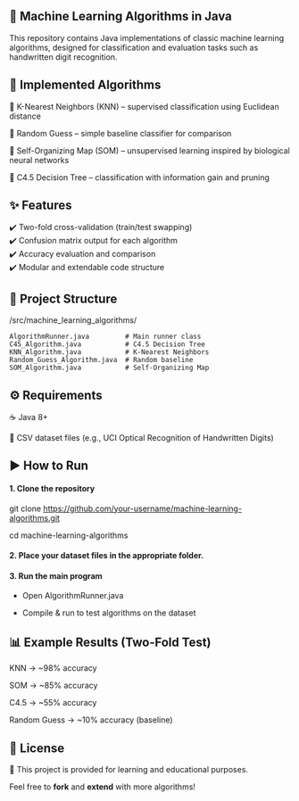 ## 🚀 Machine Learning Algorithms in Java

This repository contains Java implementations of classic machine learning algorithms, designed for classification and evaluation tasks such as handwritten digit recognition.

## 📌 Implemented Algorithms

🔹 K-Nearest Neighbors (KNN) – supervised classification using Euclidean distance

🎲 Random Guess – simple baseline classifier for comparison

🧠 Self-Organizing Map (SOM) – unsupervised learning inspired by biological neural networks

🌳 C4.5 Decision Tree – classification with information gain and pruning

## ✨ Features

✔️ Two-fold cross-validation (train/test swapping)  
✔️ Confusion matrix output for each algorithm  
✔️ Accuracy evaluation and comparison  
✔️ Modular and extendable code structure  

## 📂 Project Structure
/src/machine_learning_algorithms/  

    AlgorithmRunner.java         # Main runner class  
    C45_Algorithm.java           # C4.5 Decision Tree  
    KNN_Algorithm.java           # K-Nearest Neighbors  
    Random_Guess_Algorithm.java  # Random baseline  
    SOM_Algorithm.java           # Self-Organizing Map  

## ⚙️ Requirements

☕ Java 8+

📑 CSV dataset files (e.g., UCI Optical Recognition of Handwritten Digits)

## ▶️ How to Run

#### 1. Clone the repository

git clone https://github.com/your-username/machine-learning-algorithms.git  

cd machine-learning-algorithms

#### 2. Place your dataset files in the appropriate folder.

#### 3. Run the main program

- Open AlgorithmRunner.java

- Compile & run to test algorithms on the dataset

## 📊 Example Results (Two-Fold Test)

KNN → ~98% accuracy 

SOM → ~85% accuracy

C4.5 → ~55% accuracy

Random Guess → ~10% accuracy (baseline)

## 📖 License

📝 This project is provided for learning and educational purposes.  

Feel free to **fork** and **extend** with more algorithms!
